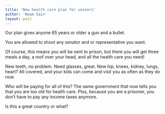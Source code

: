 ```yaml
---
title: 'New health care plan for seniors'
author: 'Noam Sain'
layout: post
---
```


Our plan gives anyone 65 years or older a gun and a bullet.  
  
You are allowed to shoot any senator and or representative you want.

Of course, this means you will be sent to prison, but there you will get three meals a day, a roof over your head, and all the health care you need!

New teeth, no problem. Need glasses, great. New hip, knees, kidney, lungs, heart? All covered, and your kids can come and visit you as often as they do now.

Who will be paying for all of this? The same government that now tells you that you are too old for health care. Plus, because you are a prisoner, you don’t have to pay any income taxes anymore.

Is this a great country or what?